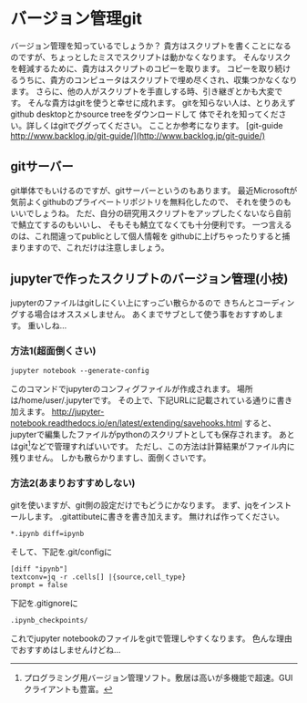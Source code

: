 
# バージョン管理git

バージョン管理を知っているでしょうか？
貴方はスクリプトを書くことになるのですが、ちょっとしたミスでスクリプトは動かなくなります。
そんなリスクを軽減するために、貴方はスクリプトのコピーを取ります。
コピーを取り続けるうちに、貴方のコンピュータはスクリプトで埋め尽くされ、収集つかなくなります。
さらに、他の人がスクリプトを手直しする時、引き継ぎとかも大変です。
そんな貴方はgitを使うと幸せに成れます。
gitを知らない人は、とりあえずgithub desktopとかsource treeをダウンロードして
体でそれを知ってください。詳しくはgitでググってください。
こことか参考になります。
[git-guide http://www.backlog.jp/git-guide/](http://www.backlog.jp/git-guide/)

## gitサーバー
git単体でもいけるのですが、gitサーバーというのもあります。
最近Microsoftが気前よくgithubのプライベートリポジトリを無料化したので、
それを使うのもいいでしょうね。
ただ、自分の研究用スクリプトをアップしたくないなら自前で鯖立てするのもいいし、
そもそも鯖立てなくても十分便利です。
一つ言えるのは、これ間違ってpublicとして個人情報を
githubに上げちゃったりすると捕まりますので、これだけは注意しましょう。


## jupyterで作ったスクリプトのバージョン管理(小技)
jupyterのファイルはgitしにくい上にすっごい散らかるので
きちんとコーディングする場合はオススメしません。
あくまでサブとして使う事をおすすめします。
重いしね…


### 方法1(超面倒くさい)

```{frame=single}
jupyter notebook --generate-config
```
このコマンドでjupyterのコンフィグファイルが作成されます。
場所は/home/user/.jupyterです。
その上で、下記URLに記載されている通りに書き加えます。
http://jupyter-notebook.readthedocs.io/en/latest/extending/savehooks.html
すると、jupyterで編集したファイルがpythonのスクリプトとしても保存されます。
あとはgit[^git]などで管理すればいいです。
ただし、この方法は計算結果がファイル内に残りません。
しかも散らかりますし、面倒くさいです。

[^toukei]:同様に、matlabやC等と連携をすることが簡単なのがjupyterの強みの一つと思います。
[^git]:プログラミング用バージョン管理ソフト。敷居は高いが多機能で超速。GUIクライアントも豊富。

### 方法2(あまりおすすめしない)
gitを使いますが、git側の設定だけでもどうにかなります。
まず、jqをインストールします。
.gitattibuteに書きを書き加えます。
無ければ作ってください。

```{frame=single}
*.ipynb diff=ipynb
```
そして、下記を.git/configに

```{frame=single}
[diff "ipynb"]
textconv=jq -r .cells[] |{source,cell_type}
prompt = false
```
下記を.gitignoreに

```{frame=single}
.ipynb_checkpoints/
```
これでjupyter notebookのファイルをgitで管理しやすくなります。
色んな理由でおすすめはしませんけどね…
